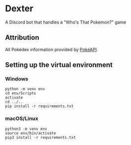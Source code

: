# Dexter
A Discord bot that handles a "Who's That Pokemon?" game

## Attribution
All Pokédex information provided by [PokéAPI](https://pokeapi.co/).

## Setting up the virtual environment
### Windows
```
python -m venv env
cd env/Scripts
activate
cd ../..
pip install -r requirements.txt
```

### macOS/Linux
```
python3 -m venv env
source env/bin/activate
pip3 install -r requirements.txt
```
